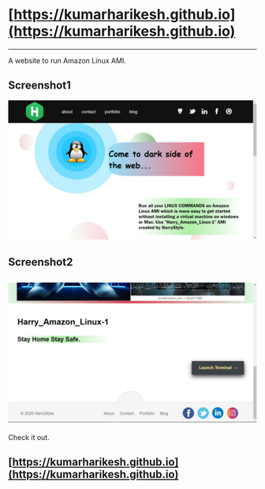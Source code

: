 # [https://kumarharikesh.github.io](https://kumarharikesh.github.io)
---
A website to run Amazon Linux AMI.
## Screenshot1
[![Screenshot1](https://github.com/kumarharikesh/Hello-World/blob/master/AmazonLinuxAMIsnapshot.jpg?raw=true "Screenshot1")](#)
## Screenshot2
[![Screenshot2](https://github.com/kumarharikesh/Hello-World/blob/master/AmazonLinuxAMIsnapshot0.jpg?raw=true "Screenshot2")](#)
---
Check it out.
## [https://kumarharikesh.github.io](https://kumarharikesh.github.io)
